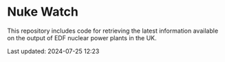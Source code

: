 # Nuke Watch

This repository includes code for retrieving the latest information available on the output of EDF nuclear power plants in the UK.

Last updated: 2024-07-25 12:23